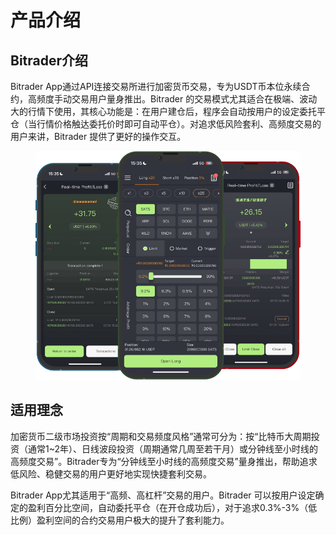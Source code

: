 # 产品介绍

## Bitrader介绍

Bitrader App通过API连接交易所进行加密货币交易，专为USDT币本位永续合约，高频度手动交易用户量身推出。Bitrader 的交易模式尤其适合在极端、波动大的行情下使用，其核心功能是：在用户建仓后，程序会自动按用户的设定委托平仓（当行情价格触达委托价时即可自动平仓）。对追求低风险套利、高频度交易的用户来讲，Bitrader 提供了更好的操作交互。

<figure><img src=".gitbook/assets/Mockups.png" alt=""><figcaption></figcaption></figure>

## 适用理念

加密货币二级市场投资按“周期和交易频度风格”通常可分为：按“比特币大周期投资（通常1\~2年）、日线波段投资（周期通常几周至若干月）或分钟线至小时线的高频度交易”。Bitrader专为“分钟线至小时线的高频度交易”量身推出，帮助追求低风险、稳健交易的用户更好地实现快捷套利交易。

Bitrader App尤其适用于“高频、高杠杆”交易的用户。Bitrader 可以按用户设定确定的盈利百分比空间，自动委托平仓（在开仓成功后），对于追求0.3%-3%（低比例）盈利空间的合约交易用户极大的提升了套利能力。
